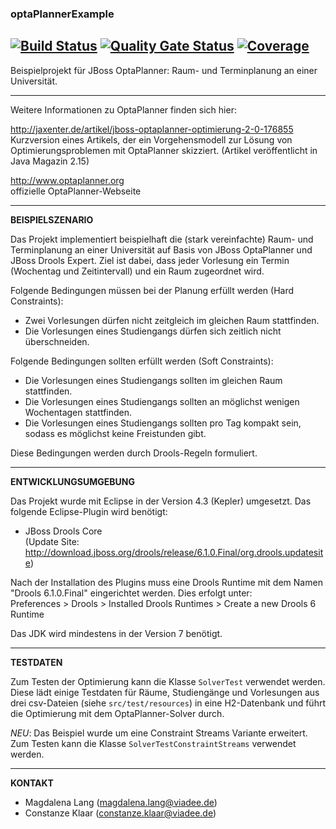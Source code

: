 ### optaPlannerExample
[![Build Status](https://travis-ci.org/viadee/optaPlannerExample.svg?branch=master)](https://travis-ci.org/github/viadee/optaPlannerExample) 
[![Quality Gate Status](https://sonarcloud.io/api/project_badges/measure?project=de.viadee%3Auniplaner&metric=alert_status)](https://sonarcloud.io/dashboard?id=de.viadee%3Auniplaner)
[![Coverage](https://sonarcloud.io/api/project_badges/measure?project=de.viadee%3Auniplaner&metric=coverage)](https://sonarcloud.io/dashboard?id=de.viadee%3Auniplaner)
-----
Beispielprojekt für JBoss OptaPlanner: Raum- und Terminplanung an einer Universität.

-----

Weitere Informationen zu OptaPlanner finden sich hier:

http://jaxenter.de/artikel/jboss-optaplanner-optimierung-2-0-176855  
Kurzversion eines Artikels, der ein Vorgehensmodell zur Lösung von Optimierungsproblemen mit OptaPlanner
skizziert. (Artikel veröffentlicht in Java Magazin 2.15)

http://www.optaplanner.org  
offizielle OptaPlanner-Webseite

-----

**BEISPIELSZENARIO**

Das Projekt implementiert beispielhaft die (stark vereinfachte) Raum- und Terminplanung an einer Universität
auf Basis von JBoss OptaPlanner und JBoss Drools Expert. Ziel ist dabei, dass jeder Vorlesung ein Termin
(Wochentag und Zeitintervall) und ein Raum zugeordnet wird.

Folgende Bedingungen müssen bei der Planung erfüllt werden (Hard Constraints):
- Zwei Vorlesungen dürfen nicht zeitgleich im gleichen Raum stattfinden.
- Die Vorlesungen eines Studiengangs dürfen sich zeitlich nicht überschneiden.

Folgende Bedingungen sollten erfüllt werden (Soft Constraints):
- Die Vorlesungen eines Studiengangs sollten im gleichen Raum stattfinden.
- Die Vorlesungen eines Studiengangs sollten an möglichst wenigen Wochentagen stattfinden.
- Die Vorlesungen eines Studiengangs sollten pro Tag kompakt sein, sodass es möglichst keine Freistunden gibt.

Diese Bedingungen werden durch Drools-Regeln formuliert.

-----

**ENTWICKLUNGSUMGEBUNG**

Das Projekt wurde mit Eclipse in der Version 4.3 (Kepler) umgesetzt. Das folgende Eclipse-Plugin wird benötigt:

- JBoss Drools Core  
(Update Site: http://download.jboss.org/drools/release/6.1.0.Final/org.drools.updatesite)

Nach der Installation des Plugins muss eine Drools Runtime mit dem Namen "Drools 6.1.0.Final" eingerichtet 
werden. Dies erfolgt unter:  
Preferences > Drools > Installed Drools Runtimes > Create a new Drools 6 Runtime

Das JDK wird mindestens in der Version 7 benötigt.

-----

**TESTDATEN**

Zum Testen der Optimierung kann die Klasse `SolverTest` verwendet werden. Diese lädt einige Testdaten für Räume, Studiengänge
und Vorlesungen aus drei csv-Dateien (siehe `src/test/resources`) in eine H2-Datenbank und führt die Optimierung mit
dem OptaPlanner-Solver durch.

*NEU*: Das Beispiel wurde um eine Constraint Streams Variante erweitert. Zum Testen kann die Klasse `SolverTestConstraintStreams` verwendet werden.

-----

**KONTAKT**
- Magdalena Lang (magdalena.lang@viadee.de)
- Constanze Klaar (constanze.klaar@viadee.de)
